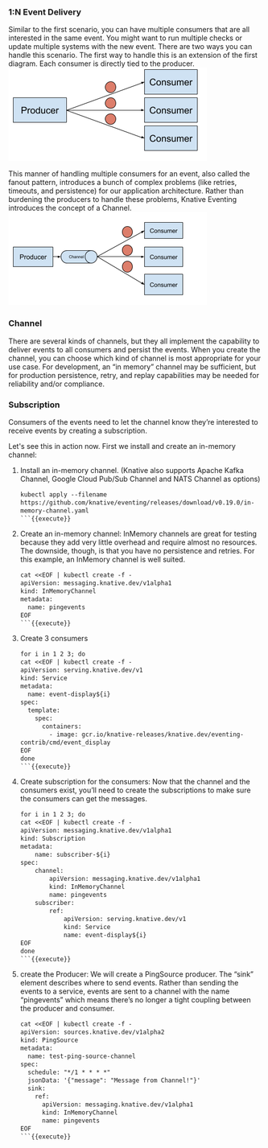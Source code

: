 ### 1:N Event Delivery

Similar to the first scenario, you can have multiple consumers that are all interested in the same event. You might want
to run multiple checks or update multiple systems with the new event. There are two ways you can handle this scenario.
The first way to handle this is an extension of the first diagram. Each consumer is directly tied to the producer.
![1toN](./assets/1toN.png)

This manner of handling multiple consumers for an event, also called the fanout pattern, introduces a bunch of complex
problems (like retries, timeouts, and persistence) for our application architecture. Rather than burdening the producers
to handle these problems, Knative Eventing introduces the concept of a Channel.
![channel](./assets/channel.png)

### Channel

There are several kinds of channels, but they all implement the capability to deliver events to all consumers and persist
the events. When you create the channel, you can choose which kind of channel is most appropriate for your use case.
For development, an “in memory” channel may be sufficient, but for production persistence, retry, and replay capabilities
may be needed for reliability and/or compliance.

### Subscription
Consumers of the events need to let the channel know they’re interested to receive events by creating a subscription.
 
Let's see this in action now. First we install and create an in-memory channel:
1. Install an in-memory channel. (Knative also supports Apache Kafka Channel, Google Cloud Pub/Sub Channel and NATS Channel as options)
    ```
    kubectl apply --filename https://github.com/knative/eventing/releases/download/v0.19.0/in-memory-channel.yaml
    ```{{execute}}
1. Create an in-memory channel: InMemory channels are great for testing because they add very little overhead and require
almost no resources. The downside, though, is that you have no persistence and retries. For this example, an InMemory channel is well suited.
    ```
    cat <<EOF | kubectl create -f -
    apiVersion: messaging.knative.dev/v1alpha1
    kind: InMemoryChannel
    metadata:
      name: pingevents
    EOF
    ```{{execute}}
1. Create 3 consumers
    ```
    for i in 1 2 3; do
    cat <<EOF | kubectl create -f -
    apiVersion: serving.knative.dev/v1
    kind: Service
    metadata:
      name: event-display${i}
    spec:
      template:
        spec:
          containers:
            - image: gcr.io/knative-releases/knative.dev/eventing-contrib/cmd/event_display
    EOF
    done
    ```{{execute}}
1. Create subscription for the consumers: Now that the channel and the consumers exist, you’ll need to create the subscriptions
to make sure the consumers can get the messages.
    ```
    for i in 1 2 3; do
    cat <<EOF | kubectl create -f -
    apiVersion: messaging.knative.dev/v1alpha1
    kind: Subscription
    metadata:
        name: subscriber-${i}
    spec:
        channel:
            apiVersion: messaging.knative.dev/v1alpha1
            kind: InMemoryChannel
            name: pingevents
        subscriber:
            ref:
                apiVersion: serving.knative.dev/v1
                kind: Service
                name: event-display${i}
    EOF
    done
    ```{{execute}}
1. create the Producer: We will create a PingSource producer. The “sink” element describes where to send
events. Rather than sending the events to a service, events are sent to a channel with the name “pingevents” which means
there’s no longer a tight coupling between the producer and consumer.
    ```
    cat <<EOF | kubectl create -f -
    apiVersion: sources.knative.dev/v1alpha2
    kind: PingSource
    metadata:
      name: test-ping-source-channel
    spec:
      schedule: "*/1 * * * *"
      jsonData: '{"message": "Message from Channel!"}'
      sink:
        ref:
          apiVersion: messaging.knative.dev/v1alpha1
          kind: InMemoryChannel
          name: pingevents
    EOF
    ```{{execute}}
